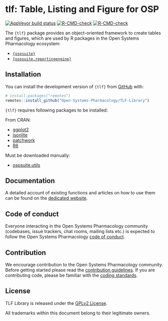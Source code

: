 # tlf: Table, Listing and Figure for OSP

<!-- badges: start -->

<a
href="https://ci.appveyor.com/project/open-systems-pharmacology-ci/TLF-Library/branch/develop"
class="pkgdown-devel"><img
src="https://ci.appveyor.com/api/projects/status/github/Open-Systems-Pharmacology/TLF-Library?branch=develop&amp;svg=true"
alt="AppVeyor build status" /></a> <a
href="https://app.codecov.io/gh/Open-Systems-Pharmacology/TLF-Library"
src="https://codecov.io/gh/Open-Systems-Pharmacology/TLF-Library/branch/develop/graph/badge.svg"
alt="codecov" /></a>
[![R-CMD-check](https://github.com/Felixmil/TLF-Library/actions/workflows/R-CMD-check.yaml/badge.svg)](https://github.com/Open-Systems-Pharmacology/TLF-Library/actions/workflows/R-CMD-check.yaml)
[![R-CMD-check](https://github.com/Open-Systems-Pharmacology/TLF-Library/actions/workflows/R-CMD-check.yaml/badge.svg)](https://github.com/Open-Systems-Pharmacology/TLF-Library/actions/workflows/R-CMD-check.yaml)
<!-- badges: end -->

The `{tlf}` package provides an object-oriented framework to create
tables and figures, which are used by R packages in the Open Systems
Pharmacology ecosystem:

-   [`{ospsuite}`](https://www.open-systems-pharmacology.org/OSPSuite-R/)
-   [`{ospsuite.reportingengine}`](https://www.open-systems-pharmacology.org/OSPSuite.ReportingEngine/)

## Installation

You can install the development version of `{tlf}` from
[GitHub](https://github.com/) with:

``` r
# install.packages("remotes")
remotes::install_github("Open-Systems-Pharmacology/TLF-Library")
```

`{tlf}` requires following packages to be installed:

From CRAN:

-   [ggplot2](https://cran.r-project.org/package=ggplot2/index.html)
-   [jsonlite](https://cran.r-project.org/package=jsonlite/index.html)
-   [patchwork](https://cran.r-project.org/package=patchwork/index.html)
-   [R6](https://cran.r-project.org/package=R6/index.html)

Must be downloaded manually:

-   [ospsuite.utils](https://github.com/Open-Systems-Pharmacology/OSPSuite.RUtils/releases/download/v1.3.17/ospsuite.utils_1.3.17.zip)

## Documentation

A detailed account of existing functions and articles on how to use them
can be found on the [dedicated
website](https://www.open-systems-pharmacology.org/TLF-Library/).

## Code of conduct

Everyone interacting in the Open Systems Pharmacology community
(codebases, issue trackers, chat rooms, mailing lists etc.) is expected
to follow the Open Systems Pharmacology [code of
conduct](https://github.com/Open-Systems-Pharmacology/Suite/blob/master/CODE_OF_CONDUCT.md).

## Contribution

We encourage contribution to the Open Systems Pharmacology community.
Before getting started please read the [contribution
guidelines](https://github.com/Open-Systems-Pharmacology/Suite/blob/master/CONTRIBUTING.md).
If you are contributing code, please be familiar with the [coding
standards](https://github.com/Open-Systems-Pharmacology/Suite/blob/master/CODING_STANDARDS_R.md).

## License

TLF Library is released under the [GPLv2 License](LICENSE).

All trademarks within this document belong to their legitimate owners.
